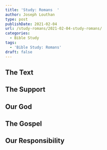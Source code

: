 ```yaml
---
title: 'Study: Romans  '
author: Joseph Louthan
type: post
publishDate: 2021-02-04
url: /study-romans/2021-02-04-study-romans/
categories:
  - Bible Study
tags:
  - 'Bible Study: Romans'
draft: false
---
```

## The Text

## The Support

## Our God

## The Gospel

## Our Responsibility

